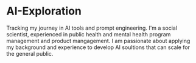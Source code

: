 # AI-Exploration
Tracking my journey in AI tools and prompt engineering. 
I'm a social scientist, experienced in public health and mental health program management and product mangagement. I am passionate about applying my background and experience to develop AI soultions that can scale for the general public. 
